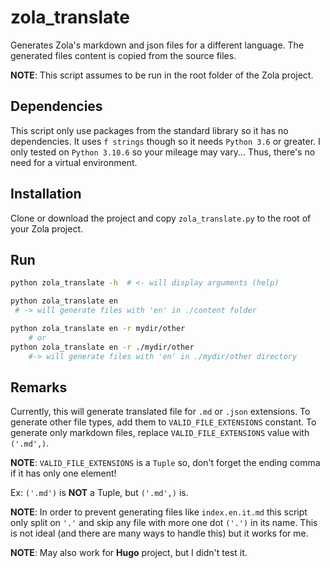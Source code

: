 # zola_translate

Generates Zola's markdown and json files for a different language.
The generated files content is copied from the source files.

**NOTE**: This script assumes to be run in the root folder of the Zola project.

## Dependencies

This script only use packages from the standard library so it has no dependencies. It uses `f strings` though so it needs `Python 3.6` or greater. I only tested on `Python 3.10.6` so your mileage may vary... Thus, there's no need for a virtual environment.

## Installation

Clone or download the project and copy `zola_translate.py` to the root of your Zola project.

## Run

```bash
python zola_translate -h  # <- will display arguments (help)
```

```bash
python zola_translate en
 # -> will generate files with 'en' in ./content folder
```

```bash
python zola_translate en -r mydir/other
    # or
python zola_translate en -r ./mydir/other
    #-> will generate files with 'en' in ./mydir/other directory
```

## Remarks

Currently, this will generate translated file for `.md` or `.json` extensions.
To generate other file types, add them to `VALID_FILE_EXTENSIONS` constant.
To generate only markdown files, replace `VALID_FILE_EXTENSIONS` value with `('.md',)`.

**NOTE**: `VALID_FILE_EXTENSIONS` is a `Tuple` so, don't forget the ending comma if it has only one element!

Ex: `('.md')` is **NOT** a Tuple, but `('.md',)` is.

**NOTE**: In order to prevent generating files like `index.en.it.md` this script only split on `'.'` and skip any file with more one dot `('.')` in its name. This is not ideal (and there are many ways to handle this) but it works for me.

**NOTE**: May also work for **Hugo** project, but I didn't test it.

